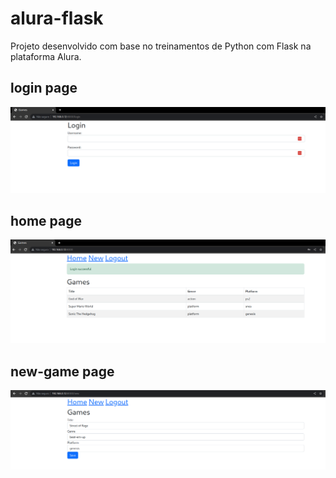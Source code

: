 # alura-flask
Projeto desenvolvido com base no treinamentos de Python com Flask na plataforma Alura.

## login page
![login-page](assets/login-page.png)

## home page
![login-page](assets/home-page.png)

## new-game page
![login-page](assets/new-game-page.png)
